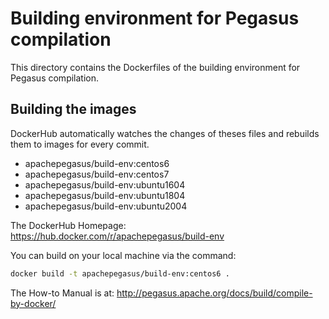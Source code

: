# Building environment for Pegasus compilation

This directory contains the Dockerfiles of the building environment for Pegasus compilation.

## Building the images

DockerHub automatically watches the changes of theses files and rebuilds them to images for every commit.

- apachepegasus/build-env:centos6
- apachepegasus/build-env:centos7
- apachepegasus/build-env:ubuntu1604
- apachepegasus/build-env:ubuntu1804
- apachepegasus/build-env:ubuntu2004

The DockerHub Homepage: https://hub.docker.com/r/apachepegasus/build-env

You can build on your local machine via the command:

```sh
docker build -t apachepegasus/build-env:centos6 .
```

The How-to Manual is at: http://pegasus.apache.org/docs/build/compile-by-docker/
